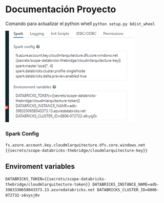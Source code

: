 # Documentación Proyecto

Comando para actualizar el python whell `python setup.py bdist_wheel`

![img.png](img/img.png)

### Spark Config

`fs.azure.account.key.cloudmlarquitecture.dfs.core.windows.net {{secrets/scope-databricks-thebridge/cloudmlarquitecture-key}}`

## Enviroment variables 

`
DATABRICKS_TOKEN={{secrets/scope-databricks-thebridge/cloudmlarquitecture-token}}
DATABRICKS_INSTANCE_NAME=adb-3983330658043373.13.azuredatabricks.net
DATABRICKS_CLUSTER_ID=0806-072732-s6vysj0v
`